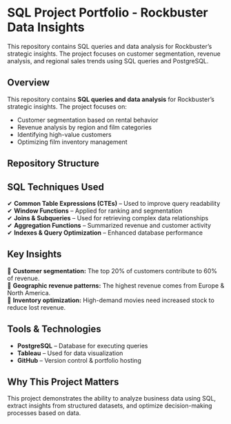 # SQL Project Portfolio - Rockbuster Data Insights
This repository contains SQL queries and data analysis for Rockbuster’s strategic insights. The project focuses on customer segmentation, revenue analysis, and regional sales trends using SQL queries and PostgreSQL.

## Overview
This repository contains **SQL queries and data analysis** for Rockbuster’s strategic insights. The project focuses on:
- Customer segmentation based on rental behavior 
- Revenue analysis by region and film categories 
- Identifying high-value customers 
- Optimizing film inventory management 

## Repository Structure

## SQL Techniques Used
✔ **Common Table Expressions (CTEs)** – Used to improve query readability  
✔ **Window Functions** – Applied for ranking and segmentation  
✔ **Joins & Subqueries** – Used for retrieving complex data relationships  
✔ **Aggregation Functions** – Summarized revenue and customer activity  
✔ **Indexes & Query Optimization** – Enhanced database performance  

## Key Insights
🔹 **Customer segmentation:** The top 20% of customers contribute to 60% of revenue.  
🔹 **Geographic revenue patterns:** The highest revenue comes from Europe & North America.  
🔹 **Inventory optimization:** High-demand movies need increased stock to reduce lost revenue.  

## Tools & Technologies
- **PostgreSQL** – Database for executing queries  
- **Tableau** – Used for data visualization  
- **GitHub** – Version control & portfolio hosting  

## Why This Project Matters
This project demonstrates the ability to analyze business data using SQL, extract insights from structured datasets, and optimize decision-making processes based on data.

